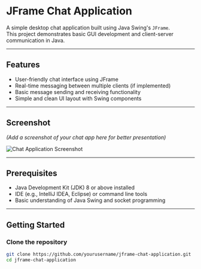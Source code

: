 # JFrame Chat Application

A simple desktop chat application built using Java Swing's `JFrame`.  
This project demonstrates basic GUI development and client-server communication in Java.

---

## Features

- User-friendly chat interface using JFrame  
- Real-time messaging between multiple clients (if implemented)  
- Basic message sending and receiving functionality  
- Simple and clean UI layout with Swing components  

---

## Screenshot

*(Add a screenshot of your chat app here for better presentation)*

![Chat Application Screenshot]()

---

## Prerequisites

- Java Development Kit (JDK) 8 or above installed  
- IDE (e.g., IntelliJ IDEA, Eclipse) or command line tools  
- Basic understanding of Java Swing and socket programming  

---

## Getting Started

### Clone the repository

```bash
git clone https://github.com/yourusername/jframe-chat-application.git
cd jframe-chat-application
